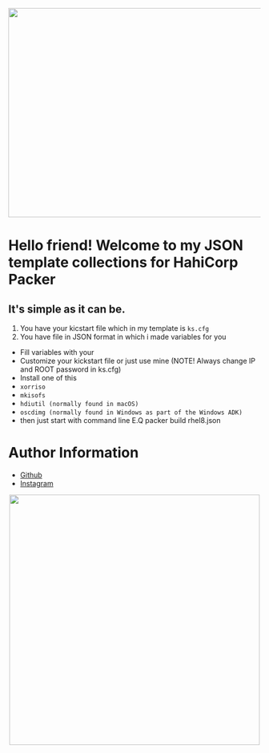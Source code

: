 
<p align="center"><img width="915" height="418" src="https://www.andreyus.com/wp-content/uploads/2019/05/packer1.png"></p>

# Hello friend! Welcome to my JSON template collections for HahiCorp Packer

## It's simple as it can be.
1. You have your kicstart file which in my template is `ks.cfg`
2. You have file in JSON format in which i made variables for you

* Fill variables with your
* Customize your kickstart file or just use mine (NOTE! Always change IP and ROOT password in ks.cfg)
* Install one of this 
 * `xorriso`
 * `mkisofs`
 * `hdiutil (normally found in macOS)`
 * `oscdimg (normally found in Windows as part of the Windows ADK)`
* then just start with command line E.Q packer build rhel8.json

 # Author Information #
* [Github](https://github.com/zmmdv/)
* [Instagram](https://www.instagram.com/z.mmd/)

<p align="center"><img width="500" height="500" src="http://i1.wp.com/www.gilzilberfeld.com/wp-content/uploads/2016/11/1e4g401.jpg"></p>
